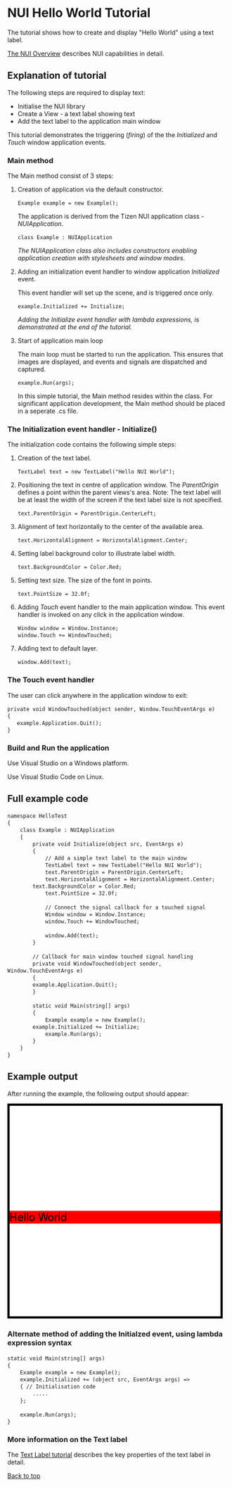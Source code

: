 <a name="0"></a>
# NUI Hello World Tutorial

The tutorial shows how to create and display "Hello World" using a text label.

[The NUI Overview](NUIoverview.md) describes NUI capabilities in detail.

## Explanation of tutorial

The following steps are required to display text:

+ Initialise the NUI library
+ Create a View - a text label showing text
+ Add the text label to the application main window

This tutorial demonstrates the triggering (_firing_) of the the _Initialized_ and _Touch_ window application events.

### Main method

The Main method consist of 3 steps:

1. Creation of application via the default constructor.

   ~~~{.cs}
   Example example = new Example();
   ~~~

   The application is derived from the Tizen NUI application class - _NUIApplication_.

   ~~~{.cs}
   class Example : NUIApplication
   ~~~

   _The NUIApplication class also includes constructors enabling application creation with stylesheets and window modes_.

2. Adding an initialization event handler to window application _Initialized_ event.

   This event handler will set up the scene, and is triggered once only.

   ~~~{.cs}
   example.Initialized += Initialize;
   ~~~

   _Adding the Initialize event handler with lambda expressions, is demonstrated at the end of the tutorial._

3. Start of application main loop

   The main loop must be started to run the application. This ensures that images are displayed,
   and events and signals are dispatched and captured.

   ~~~{.cs}
   example.Run(args);
   ~~~

   In this simple tutorial, the Main method resides within the class. For significant application development, the Main
   method should be placed in a seperate .cs file.

### The Initialization event handler - Initialize()

The initialization code contains the following simple steps:

1. Creation of the text label.

   ~~~{.cs}
   TextLabel text = new TextLabel("Hello NUI World");
   ~~~

2. Positioning the text in centre of application window. The _ParentOrigin_ defines a point
   within the parent views's area. Note: The text label will be at least the
   width of the screen if the text label size is not specified.

   ~~~{.cs}
   text.ParentOrigin = ParentOrigin.CenterLeft;
   ~~~

3. Alignment of text horizontally to the center of the available area.

   ~~~{.cs}
   text.HorizontalAlignment = HorizontalAlignment.Center;
   ~~~

4. Setting label background color to illustrate label width.

   ~~~{.cs}
   text.BackgroundColor = Color.Red;
   ~~~

5. Setting text size. The size of the font in points.

   ~~~{.cs}
   text.PointSize = 32.0f;
   ~~~

6. Adding _Touch_ event handler to the main application window. This event handler is invoked
   on any click in the application window.

   ~~~{.cs}
   Window window = Window.Instance;
   window.Touch += WindowTouched;
   ~~~

7. Adding text to default layer.

   ~~~{.cs}
   window.Add(text);
   ~~~

### The Touch event handler

The user can click anywhere in the application window to exit:

~~~{.cs}
private void WindowTouched(object sender, Window.TouchEventArgs e)
{
   example.Application.Quit();
}
~~~

### Build and Run the application

Use Visual Studio on a Windows platform.

Use Visual Studio Code on Linux.

## Full example code

~~~{.cs}
namespace HelloTest
{
    class Example : NUIApplication
    {
        private void Initialize(object src, EventArgs e)
        {
            // Add a simple text label to the main window
            TextLabel text = new TextLabel("Hello NUI World");
            text.ParentOrigin = ParentOrigin.CenterLeft;
            text.HorizontalAlignment = HorizontalAlignment.Center;
	    text.BackgroundColor = Color.Red;
            text.PointSize = 32.0f;

            // Connect the signal callback for a touched signal
            Window window = Window.Instance;
            window.Touch += WindowTouched;

            window.Add(text);
        }

        // Callback for main window touched signal handling
        private void WindowTouched(object sender, Window.TouchEventArgs e)
        {
	    example.Application.Quit();
        }

        static void Main(string[] args)
        {
            Example example = new Example();
	    example.Initialized += Initialize;
            example.Run(args);
        }
    }
}
~~~

## Example output

After running the example, the following output should appear:

<img src="./Images/hello-world.png" style="border: 5px solid black;">

### Alternate method of adding the Initialzed event, using lambda expression syntax

~~~{.cs}
static void Main(string[] args)
{
    Example example = new Example();
    example.Initialized += (object src, EventArgs args) =>
    { // Initialisation code
        .....
    };

    example.Run(args);
}
~~~

### More information on the Text label 

The [Text Label tutorial](text-label.md) describes the key properties of the text label in detail.

[Back to top](#0)

